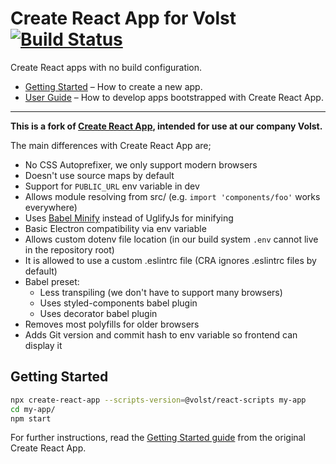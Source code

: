 # Create React App for Volst [![Build Status](https://travis-ci.org/Volst/create-react-app.svg?branch=master)](https://travis-ci.org/Volst/create-react-app)

Create React apps with no build configuration.

* [Getting Started](#getting-started) – How to create a new app.
* [User Guide](https://github.com/facebookincubator/create-react-app/blob/master/packages/react-scripts/template/README.md) – How to develop apps bootstrapped with Create React App.

- - -

**This is a fork of [Create React App](https://github.com/facebookincubator/create-react-app), intended for use at our company Volst.**

The main differences with Create React App are;

- No CSS Autoprefixer, we only support modern browsers
- Doesn't use source maps by default
- Support for `PUBLIC_URL` env variable in dev
- Allows module resolving from src/ (e.g. `import 'components/foo'` works everywhere)
- Uses [Babel Minify](https://github.com/webpack-contrib/babel-minify-webpack-plugin) instead of UglifyJs for minifying
- Basic Electron compatibility via env variable
- Allows custom dotenv file location (in our build system `.env` cannot live in the repository root)
- It is allowed to use a custom .eslintrc file (CRA ignores .eslintrc files by default)
- Babel preset:
  - Less transpiling (we don't have to support many browsers)
  - Uses styled-components babel plugin
  - Uses decorator babel plugin
- Removes most polyfills for older browsers
- Adds Git version and commit hash to env variable so frontend can display it

## Getting Started

```sh
npx create-react-app --scripts-version=@volst/react-scripts my-app
cd my-app/
npm start
```

For further instructions, read the [Getting Started guide](https://github.com/facebookincubator/create-react-app#getting-started) from the original Create React App.